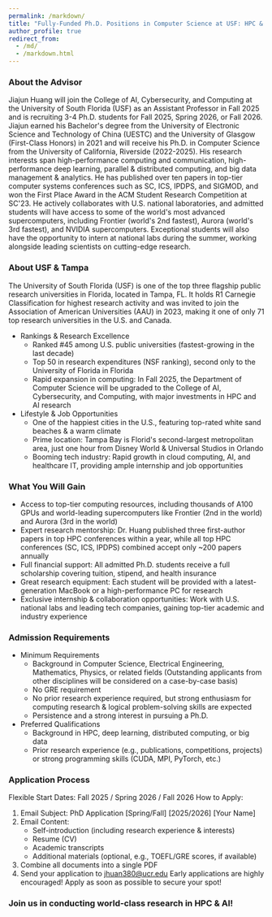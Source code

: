 ```yaml
---
permalink: /markdown/
title: "Fully-Funded Ph.D. Positions in Computer Science at USF: HPC & AI"
author_profile: true
redirect_from: 
  - /md/
  - /markdown.html
---
```


### About the Advisor
Jiajun Huang will join the College of AI, Cybersecurity, and Computing at the University of South Florida (USF) as an Assistant Professor in Fall 2025 and is recruiting 3-4 Ph.D. students for Fall 2025, Spring 2026, or Fall 2026. Jiajun earned his Bachelor's degree from the University of Electronic Science and Technology of China (UESTC) and the University of Glasgow (First-Class Honors) in 2021 and will receive his Ph.D. in Computer Science from the University of California, Riverside (2022-2025). His research interests span high-performance computing and communication, high-performance deep learning, parallel & distributed computing, and big data management & analytics.
He has published over ten papers in top-tier computer systems conferences such as SC, ICS, IPDPS, and SIGMOD, and won the First Place Award in the ACM Student Research Competition at SC'23. He actively collaborates with U.S. national laboratories, and admitted students will have access to some of the world's most advanced supercomputers, including Frontier (world's 2nd fastest), Aurora (world's 3rd fastest), and NVIDIA supercomputers. Exceptional students will also have the opportunity to intern at national labs during the summer, working alongside leading scientists on cutting-edge research.

### About USF & Tampa
The University of South Florida (USF) is one of the top three flagship public research universities in Florida, located in Tampa, FL. It holds R1 Carnegie Classification for highest research activity and was invited to join the Association of American Universities (AAU) in 2023, making it one of only 71 top research universities in the U.S. and Canada.
* Rankings & Research Excellence
    * Ranked #45 among U.S. public universities (fastest-growing in the last decade)
    * Top 50 in research expenditures (NSF ranking), second only to the University of Florida in Florida
    * Rapid expansion in computing: In Fall 2025, the Department of Computer Science will be upgraded to the College of AI, Cybersecurity, and Computing, with major investments in HPC and AI research
* Lifestyle & Job Opportunities
    * One of the happiest cities in the U.S., featuring top-rated white sand beaches & a warm climate
    * Prime location: Tampa Bay is Florid's second-largest metropolitan area, just one hour from Disney World & Universal Studios in Orlando
    * Booming tech industry: Rapid growth in cloud computing, AI, and healthcare IT, providing ample internship and job opportunities

### What You Will Gain
* Access to top-tier computing resources, including thousands of A100 GPUs and world-leading supercomputers like Frontier (2nd in the world) and Aurora (3rd in the world)
* Expert research mentorship: Dr. Huang published three first-author papers in top HPC conferences within a year, while all top HPC conferences (SC, ICS, IPDPS) combined accept only ~200 papers annually
* Full financial support: All admitted Ph.D. students receive a full scholarship covering tuition, stipend, and health insurance
* Great research equipment: Each student will be provided with a latest-generation MacBook or a high-performance PC for research
* Exclusive internship & collaboration opportunities: Work with U.S. national labs and leading tech companies, gaining top-tier academic and industry experience

### Admission Requirements
* Minimum Requirements
    * Background in Computer Science, Electrical Engineering, Mathematics, Physics, or related fields (Outstanding applicants from other disciplines will be considered on a case-by-case basis)
    * No GRE requirement
    * No prior research experience required, but strong enthusiasm for computing research & logical problem-solving skills are expected
    * Persistence and a strong interest in pursuing a Ph.D.
* Preferred Qualifications
    * Background in HPC, deep learning, distributed computing, or big data
    * Prior research experience (e.g., publications, competitions, projects) or strong programming skills (CUDA, MPI, PyTorch, etc.)

### Application Process
Flexible Start Dates: Fall 2025 / Spring 2026 / Fall 2026
How to Apply:
1. Email Subject: PhD Application [Spring/Fall] [2025/2026] [Your Name]
2. Email Content:
    * Self-introduction (including research experience & interests)
    * Resume (CV)
    * Academic transcripts
    * Additional materials (optional, e.g., TOEFL/GRE scores, if available)
3. Combine all documents into a single PDF
4. Send your application to jhuan380@ucr.edu
Early applications are highly encouraged! Apply as soon as possible to secure your spot!

### Join us in conducting world-class research in HPC & AI! 
